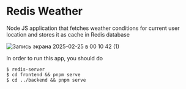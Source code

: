 # Redis Weather

Node JS application that fetches weather conditions for current user location and stores it as cache in Redis database

![Запись экрана 2025-02-25 в 00 10 42 (1)](https://github.com/user-attachments/assets/62cc8113-3904-4cb7-8144-62b02840399e)

In order to run this app, you should do

```
$ redis-server
$ cd frontend && pnpm serve
$ cd ../backend && pnpm serve
```
